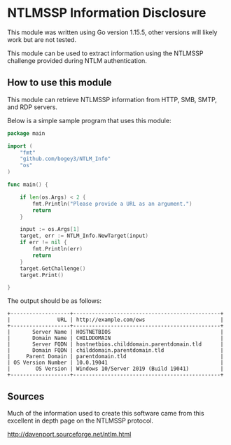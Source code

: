 # NTLMSSP Information Disclosure

This module was written using Go version 1.15.5, other versions will likely work but are not tested.

This module can be used to extract information using the NTLMSSP challenge provided during NTLM authentication.

## How to use this module
This module can retrieve NTLMSSP information from HTTP, SMB, SMTP, and RDP servers.

Below is a simple sample program that uses this module:
```go
package main

import (
	"fmt"
	"github.com/bogey3/NTLM_Info"
	"os"
)

func main() {

	if len(os.Args) < 2 {
		fmt.Println("Please provide a URL as an argument.")
		return
	}

	input := os.Args[1]
	target, err := NTLM_Info.NewTarget(input)
	if err != nil {
		fmt.Println(err)
		return
	}
	target.GetChallenge()
	target.Print()

}
```

The output should be as follows:
```
+-------------------+-----------------------------------------------+
|               URL | http://example.com/ews                        |
+-------------------+-----------------------------------------------+
|       Server Name | HOSTNETBIOS                                   |
|       Domain Name | CHILDDOMAIN                                   |
|       Server FQDN | hostnetbios.childdomain.parentdomain.tld      |
|       Domain FQDN | childdomain.parentdomain.tld                  |
|     Parent Domain | parentdomain.tld                              |
| OS Version Number | 10.0.19041                                    |
|        OS Version | Windows 10/Server 2019 (Build 19041)          |
+-------------------+-----------------------------------------------+
```

## Sources
Much of the information used to create this software came from this excellent in depth page on the NTLMSSP protocol.

http://davenport.sourceforge.net/ntlm.html
